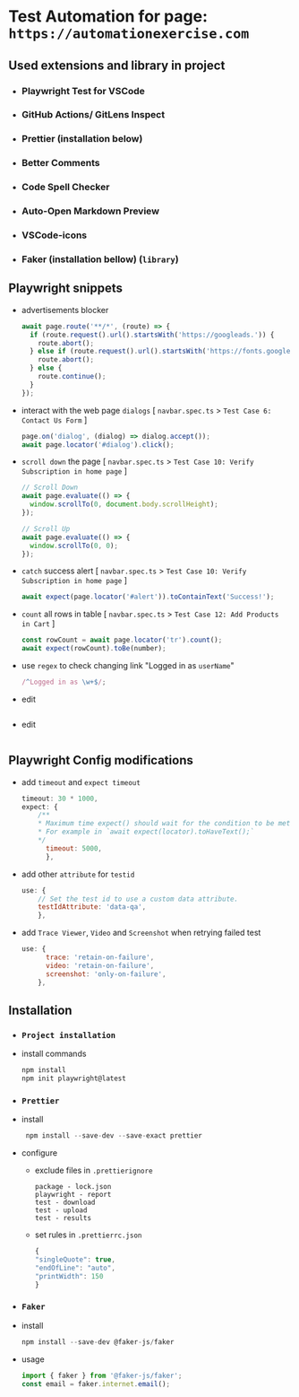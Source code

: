 # Test Automation for page: `https://automationexercise.com`

## Used extensions and library in project

- ### Playwright Test for VSCode
- ### GitHub Actions/ GitLens Inspect
- ### Prettier (installation below)
- ### Better Comments
- ### Code Spell Checker
- ### Auto-Open Markdown Preview
- ### VSCode-icons
- ### Faker (installation bellow) (`library`)

## Playwright snippets

- advertisements blocker

  ```javascript
  await page.route('**/*', (route) => {
    if (route.request().url().startsWith('https://googleads.')) {
      route.abort();
    } else if (route.request().url().startsWith('https://fonts.googleapis.')) {
      route.abort();
    } else {
      route.continue();
    }
  });
  ```

- interact with the web page `dialogs` [ `navbar.spec.ts` > `Test Case 6: Contact Us Form` ]

  ```javascript
  page.on('dialog', (dialog) => dialog.accept());
  await page.locator('#dialog').click();
  ```

- `scroll down` the page [ `navbar.spec.ts` > `Test Case 10: Verify Subscription in home page` ]

  ```javascript
  // Scroll Down
  await page.evaluate(() => {
    window.scrollTo(0, document.body.scrollHeight);
  });

  // Scroll Up
  await page.evaluate(() => {
    window.scrollTo(0, 0);
  });
  ```

- `catch` success alert [ `navbar.spec.ts` > `Test Case 10: Verify Subscription in home page` ]

  ```javascript
  await expect(page.locator('#alert')).toContainText('Success!');
  ```

- `count` all rows in table [ `navbar.spec.ts` > `Test Case 12: Add Products in Cart` ]

  ```javascript
  const rowCount = await page.locator('tr').count();
  await expect(rowCount).toBe(number);
  ```

- use `regex` to check changing link "Logged in as `userName`"

  ```javascript
  /^Logged in as \w+$/;
  ```

- edit

  ```javascript

  ```

- edit

  ```javascript

  ```

## Playwright Config modifications

- add `timeout` and `expect timeout`
  ```javascript
  timeout: 30 * 1000,
  expect: {
      /**
      * Maximum time expect() should wait for the condition to be met.
      * For example in `await expect(locator).toHaveText();`
      */
        timeout: 5000,
        },
  ```
- add other `attribute` for `testid`
  ```javascript
  use: {
      // Set the test id to use a custom data attribute.
      testIdAttribute: 'data-qa',
      },
  ```
- add `Trace Viewer`, `Video` and `Screenshot` when retrying failed test
  ```javascript
  use: {
        trace: 'retain-on-failure',
        video: 'retain-on-failure',
        screenshot: 'only-on-failure',
      },
  ```

## Installation

- ### `Project installation`
- install commands

  ```javascript
  npm install
  npm init playwright@latest
  ```

- ### `Prettier`
- install
  ```javascript
   npm install --save-dev --save-exact prettier
  ```
- configure

  - exclude files in `.prettierignore`

    ```
    package - lock.json
    playwright - report
    test - download
    test - upload
    test - results
    ```

  - set rules in `.prettierrc.json`

    ```javascript
    {
    "singleQuote": true,
    "endOfLine": "auto",
    "printWidth": 150
    }
    ```

- ### `Faker`
- install
  ```javascript
  npm install --save-dev @faker-js/faker
  ```
- usage
  ```javascript
  import { faker } from '@faker-js/faker';
  const email = faker.internet.email();
  ```
